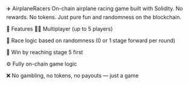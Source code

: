 ✈️ AirplaneRacers
On-chain airplane racing game built with Solidity.
No rewards. No tokens. Just pure fun and randomness on the blockchain.

🧩 Features
👨‍✈️ Multiplayer (up to 5 players)

🔄 Race logic based on randomness (0 or 1 stage forward per round)

🏁 Win by reaching stage 5 first

⚙️ Fully on-chain game logic

❌ No gambling, no tokens, no payouts — just a game
